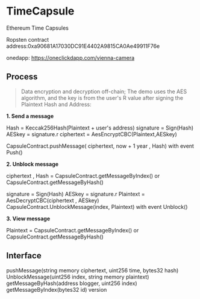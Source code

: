 # TimeCapsule
Ethereum Time Capsules

Ropsten contract address:0xa90681A17030DC91E4402A9815CA0Ae49911F76e

onedapp: https://oneclickdapp.com/vienna-camera

## Process

> Data encryption and decryption off-chain;
> The demo uses the AES algorithm, and the key is from the user's R value after signing the Plaintext Hash and Address:
 

 **1. Send a message**
 
 Hash  = Keccak256Hash(Plaintext + user's address)
 signature = Sign(Hash)
 AESkey = signature.r
 ciphertext = AesEncryptCBC(Plaintext,AESkey)

 CapsuleContract.pushMessage( ciphertext, now + 1 year , Hash) 
 with event Push()
 
 

 **2. Unblock message**

 ciphertext , Hash = CapsuleContract.getMessageByIndex()
 or  CapsuleContract.getMessageByHash()
 
 signature = Sign(Hash)
 AESkey = signature.r
 Plaintext = AesDecryptCBC(ciphertext , AESkey)
 CapsuleContract.UnblockMessage(index, Plaintext) 
 with  event Unblock()
 

 **3. View message**
 
  Plaintext  = CapsuleContract.getMessageByIndex()
 or  CapsuleContract.getMessageByHash()
 
 
 
## Interface
 pushMessage(string memory ciphertext, uint256 time, bytes32 hash)
 UnblockMessage(uint256 index, string memory plaintext)
 getMessageByHash(address blogger, uint256 index)
 getMessageByIndex(bytes32 id)
 version 
